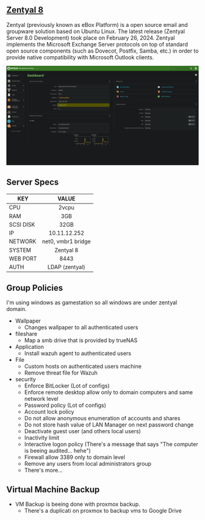 ## [Zentyal 8](https://zentyal.com/)
Zentyal (previously known as eBox Platform) is a open source email and groupware solution based on Ubuntu Linux. The latest release (Zentyal Server 8.0 Development) took place on February 26, 2024. Zentyal implements the Microsoft Exchange Server protocols on top of standard open source components (such as Dovecot, Postfix, Samba, etc.) in order to provide native compatibility with Microsoft Outlook clients.

[![grafana](../../static/images/zentyal-dashboard.png)]()

## Server Specs
| KEY | VALUE |
|--------|:-----------:|
| CPU | 2vcpu |
| RAM | 3GB |
| SCSI DISK | 32GB |
| IP | 10.11.12.252 |
| NETWORK | net0, vmbr1 bridge |
| SYSTEM | Zentyal 8 |
| WEB PORT | 8443 |
| AUTH | LDAP (zentyal) |

## Group Policies
I'm using windows as gamestation so all windows are under zentyal domain.
- Wallpaper
  - Changes wallpaper to all authenticated users
- fileshare
  - Map a smb drive that is provided by trueNAS
- Application
  - Install wazuh agent to authenticated users
- File
  - Custom hosts on authenticated users machine
  - Remove threat file for Wazuh
- security
  - Enforce BitLocker (Lot of configs)
  - Enforce remote desktop allow only to domain computers and same network level
  - Password policy (Lot of configs)
  - Account lock policy
  - Do not allow anonymous enumeration of accounts and shares
  - Do not store hash value of LAN Manager on next password change
  - Deactivate guest user (and others local users)
  - Inactivity limit
  - Interactive logon policy (There's a message that says "The computer is beeing audited... hehe")
  - Firewall allow 3389 only to domain level
  - Remove any users from local administrators group
  - There's more...

## Virtual Machine Backup
- VM Backup is beeing done with proxmox backup.
  - There's a duplicati on proxmox to backup vms to Google Drive
